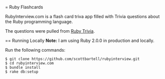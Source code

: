 = Ruby Flashcards

RubyInterview.com is a flash card triva app filled with Trivia questions about the Ruby programming language. 

The questions were pulled from [Ruby Trivia](https://github.com/gregstallings/ruby-interview-questions).

== Running Locally
**Note:** I am using Ruby 2.0.0 in production and locally.

Run the following commands:

    $ git clone https://github.com/scottbartell/rubyinterview.git
    $ cd rubyinterview.com
    $ bundle install
    $ rake db:setup
